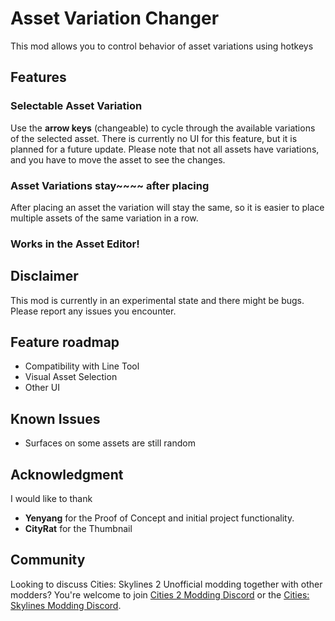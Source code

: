 # Asset Variation Changer
This mod allows you to control behavior of asset variations using hotkeys

## Features

### Selectable Asset Variation
Use the **arrow keys** (changeable) to cycle through the available variations of the selected asset. There is currently no UI for this feature, but it is planned for a future update.
Please note that not all assets have variations, and you have to move the asset to see the changes.

### Asset Variations stay~~~~ after placing
After placing an asset the variation will stay the same, so it is easier to place multiple assets of the same variation in a row.

### Works in the Asset Editor!


## Disclaimer
This mod is currently in an experimental state and there might be bugs. Please report any issues you encounter.

## Feature roadmap
- Compatibility with Line Tool
- Visual Asset Selection
- Other UI

## Known Issues
- Surfaces on some assets are still random

## Acknowledgment
I would like to thank
* **Yenyang** for the Proof of Concept and initial project functionality.
* **CityRat** for the Thumbnail

## Community
Looking to discuss Cities: Skylines 2 Unofficial modding together with other modders? You're welcome to join [Cities 2 Modding Discord](https://discord.gg/vd7HXnpPJf) or the [Cities: Skylines Modding Discord](https://discord.gg/27CVdGFA47).
